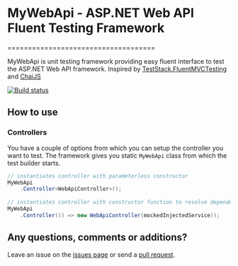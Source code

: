 # MyWebApi - ASP.NET Web API Fluent Testing Framework
====================================

MyWebApi is unit testing framework providing easy fluent interface to test the ASP.NET Web API framework. Inspired by [TestStack.FluentMVCTesting](https://github.com/TestStack/TestStack.FluentMVCTesting) and [ChaiJS](https://github.com/chaijs/chai)

[![Build status](https://ci.appveyor.com/api/projects/status/738pm1kuuv7yw1t5?svg=true)](https://ci.appveyor.com/project/ivaylokenov/mywebapi)

## How to use

### Controllers

You have a couple of options from which you can setup the controller you want to test. The framework gives you static `MyWebApi` class from which the test builder starts.

```c#
// instantiates controller with parameterless constructor
MyWebApi
	.Controller<WebApiController>();
	
// instantiates controller with constructor function to resolve dependencies
MyWebApi
	.Controller(() => new WebApiController(mockedInjectedService));
```

## Any questions, comments or additions?

Leave an issue on the [issues page](https://github.com/ivaylokenov/MyWebApi/issues) or send a [pull request](https://github.com/ivaylokenov/MyWebApi/pulls).